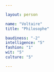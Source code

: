 ```yaml
---

layout: person

name: "Voltaire"
title: "Philosophe"

baudiness: "-2"
intelligence: "5"
fashion: "1"
wit: "5"
culture: "5"

---
```


